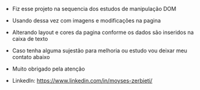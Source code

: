 - Fiz esse projeto na sequencia dos estudos de manipulação DOM
- Usando dessa vez com imagens e modificações na pagina
- Alterando layout e cores da pagina conforme os dados são inseridos na caixa de texto

- Caso tenha alguma sujestão para melhoria ou estudo vou deixar meu contato abaixo

- Muito obrigado pela atenção
  
- LinkedIn: https://www.linkedin.com/in/moyses-zerbieti/
